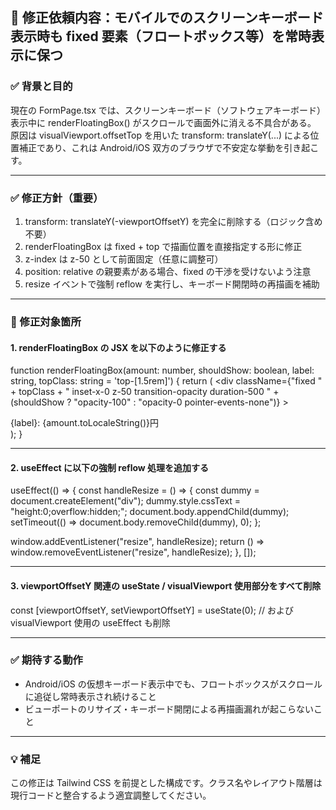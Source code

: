 ## 🎯 修正依頼内容：モバイルでのスクリーンキーボード表示時も fixed 要素（フロートボックス等）を常時表示に保つ

### ✅ 背景と目的

現在の FormPage.tsx では、スクリーンキーボード（ソフトウェアキーボード）表示中に renderFloatingBox() がスクロールで画面外に消える不具合がある。  
原因は visualViewport.offsetTop を用いた transform: translateY(...) による位置補正であり、これは Android/iOS 双方のブラウザで不安定な挙動を引き起こす。

---

### ✅ 修正方針（重要）

1. transform: translateY(-viewportOffsetY) を完全に削除する（ロジック含め不要）  
2. renderFloatingBox は fixed + top で描画位置を直接指定する形に修正  
3. z-index は z-50 として前面固定（任意に調整可）  
4. position: relative の親要素がある場合、fixed の干渉を受けないよう注意  
5. resize イベントで強制 reflow を実行し、キーボード開閉時の再描画を補助  

---

### 🔧 修正対象箇所

#### 1. renderFloatingBox の JSX を以下のように修正する

function renderFloatingBox(amount: number, shouldShow: boolean, label: string, topClass: string = 'top-[1.5rem]') {
  return (
    <div
      className={"fixed " + topClass + " inset-x-0 z-50 transition-opacity duration-500 " +
        (shouldShow ? "opacity-100" : "opacity-0 pointer-events-none")}
    >
      <div className="max-w-5xl mx-auto px-4">
        <div className="bg-yellow-50 border border-yellow-300 rounded-xl shadow-md w-fit mx-auto px-4 py-2">
          <span className="text-yellow-800 text-sm md:text-xl font-semibold">
            {label}: {amount.toLocaleString()}円
          </span>
        </div>
      </div>
    </div>
  );
}

---

#### 2. useEffect に以下の強制 reflow 処理を追加する

useEffect(() => {
  const handleResize = () => {
    const dummy = document.createElement("div");
    dummy.style.cssText = "height:0;overflow:hidden;";
    document.body.appendChild(dummy);
    setTimeout(() => document.body.removeChild(dummy), 0);
  };

  window.addEventListener("resize", handleResize);
  return () => window.removeEventListener("resize", handleResize);
}, []);

---

#### 3. viewportOffsetY 関連の useState / visualViewport 使用部分をすべて削除

const [viewportOffsetY, setViewportOffsetY] = useState(0);
// および visualViewport 使用の useEffect も削除

---

### ✅ 期待する動作

- Android/iOS の仮想キーボード表示中でも、フロートボックスがスクロールに追従し常時表示され続けること  
- ビューポートのリサイズ・キーボード開閉による再描画漏れが起こらないこと  

---

### 💡 補足

この修正は Tailwind CSS を前提とした構成です。クラス名やレイアウト階層は現行コードと整合するよう適宜調整してください。
